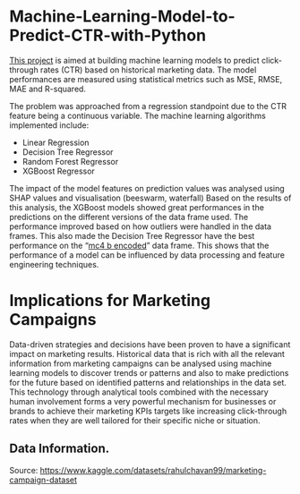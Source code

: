 # Machine-Learning-Model-to-Predict-CTR-with-Python

[This project](https://github.com/AdemolaI/Machine-Learning-Model-to-Predict-CTR-with-Python/blob/master/Machine_Learning_Models_to_Predict_CTR.ipynb) is aimed at building machine learning models to predict click-through rates (CTR) based on historical marketing data.
The model performances are measured using statistical metrics such as  MSE, RMSE, MAE and R-squared.

The problem was approached from a regression standpoint due to the CTR feature being a continuous variable. 
The machine learning algorithms implemented include:

- Linear Regression
- Decision Tree Regressor
- Random Forest Regressor
- XGBoost Regressor
  
The impact of the model features on prediction values was analysed using SHAP values and visualisation (beeswarm, waterfall)
Based on the results of this analysis, the XGBoost models showed great performances in the predictions on the different versions of the data frame used. 
The performance improved based on how outliers were handled in the data frames. This also made the Decision Tree Regressor have the best performance on
the “[mc4 b encoded](https://github.com/AdemolaI/Machine-Learning-Model-to-Predict-CTR-with-Python/blob/master/Machine_Learning_Models_to_Predict_CTR.ipynb)” data frame. 
This shows that the performance of a model can be influenced by data processing and feature engineering techniques. 

# Implications for Marketing Campaigns

Data-driven strategies and decisions have been proven to have a significant impact on marketing results. Historical data that is rich with all the relevant information from
marketing campaigns can be analysed using machine learning models to discover trends or patterns and also to make predictions for the future based on identified patterns and relationships in the data set. 
This technology through analytical tools combined with the necessary human involvement forms a very powerful mechanism for businesses or brands to achieve their marketing KPIs targets like increasing click-through rates when they are well tailored for their specific niche or situation.

## Data Information.

Source: https://www.kaggle.com/datasets/rahulchavan99/marketing-campaign-dataset 
